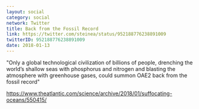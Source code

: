 ```yaml
---
layout: social
category: social
network: Twitter
title: Back from the Fossil Record
link: https://twitter.com/steinea/status/952188776238891009
twitterID: 952188776238891009
date: 2018-01-13
---
```


"Only a global technological civilization of billions of people, drenching the world’s shallow seas with phosphorus and nitrogen and blasting the atmosphere with greenhouse gases, could summon OAE2 back from the fossil record"

<https://www.theatlantic.com/science/archive/2018/01/suffocating-oceans/550415/>
